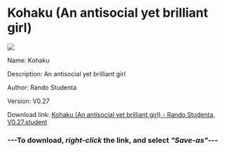 # Kohaku (An antisocial yet brilliant girl)

<img src = "https://raw.githubusercontent.com/Arbiter1223/Koukou-Gurashi-Custom-Students/master/Students/Files/Kohaku%20(An%20antisocial%20yet%20brilliant%20girl).png">

Name: Kohaku

Description: An antisocial yet brilliant girl

Author: Rando Studenta

Version: V0.27

Download link: <a href="https://raw.githubusercontent.com/Arbiter1223/Koukou-Gurashi-Custom-Students/master/Students/Files/Kohaku%20(An%20antisocial%20yet%20brilliant%20girl)%20-%20Rando%20Studenta%2C%20V0.27.student">Kohaku (An antisocial yet brilliant girl) - Rando Studenta, V0.27.student</a>

### ---**To download, _right-click_ the link, and select _"Save-as"_**---

